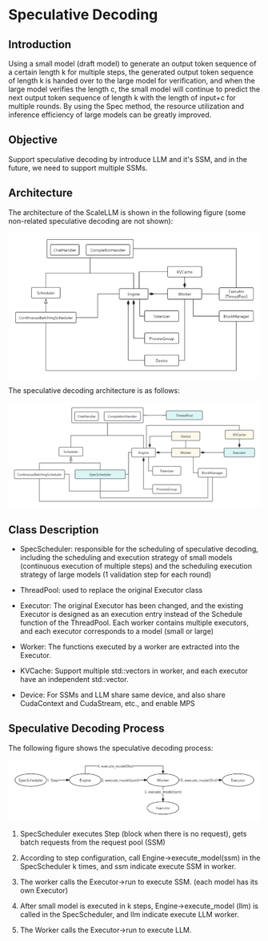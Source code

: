 # Speculative Decoding 
## Introduction

Using a small model (draft model) to generate an output token sequence of a certain length k for multiple steps, the generated output token sequence of length k is handed over to the large model for verification, and when the large model verifies the length c, the small model will continue to predict the next output token sequence of length k with the length of input+c for multiple rounds. By using the Spec method, the resource utilization and inference efficiency of large models can be greatly improved.

## Objective

Support speculative decoding by introduce LLM and it's SSM, and in the future, we need to support multiple SSMs.

## Architecture

The architecture of the ScaleLLM is shown in the following figure (some non-related speculative decoding are not shown):

![](./speculative_decoding/old_architecture.png)

The speculative decoding architecture is as follows:

![](./speculative_decoding/new_architecture.png)


## Class Description

- SpecScheduler: responsible for the scheduling of speculative decoding, including the scheduling and execution strategy of small models (continuous execution of multiple steps) and the scheduling execution strategy of large models (1 validation step for each round)

- ThreadPool: used to replace the original Executor class

- Executor: The original Executor has been changed, and the existing Executor is designed as an execution entry instead of the Schedule function of the ThreadPool. Each worker contains multiple executors, and each executor corresponds to a model (small or large)

- Worker: The functions executed by a worker are extracted into the Executor.

- KVCache: Support multiple std::vectors<KVCache> in worker, and each executor have an independent std::vector<KVCache>.

- Device: For SSMs and LLM share same device, and also share CudaContext and CudaStream, etc., and enable MPS

## Speculative Decoding Process

The following figure shows the speculative decoding process:

![](./speculative_decoding/process.png)

1. SpecScheduler executes Step (block when there is no request), gets batch requests from the request pool (SSM)

2. According to step configuration, call Engine->execute_model(ssm) in the SpecScheduler k times, and ssm indicate execute SSM in worker.

3. The worker calls the Executor->run to execute SSM. (each model has its own Executor)

4. After small model is executed in k steps, Engine->execute_model (llm) is called in the SpecScheduler, and llm indicate execute LLM worker.

5. The Worker calls the Executor->run to execute LLM.

